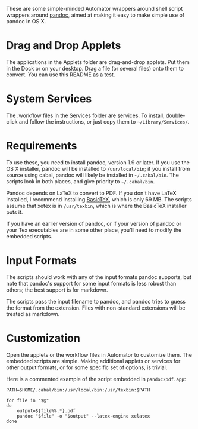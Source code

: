 These are some simple-minded Automator wrappers around shell script wrappers
around [pandoc][], aimed at making it easy to make simple use of pandoc
in OS X.

Drag and Drop Applets
=====================

The applications in the Applets folder are drag-and-drop applets. Put
them in the Dock or on your desktop. Drag a file (or several files) onto
them to convert. You can use this README as a test.

System Services
===============

The .workflow files in the Services folder are services. To install,
double-click and follow the instructions, or just copy them to
`~/Library/Services/`.

Requirements
============

To use these, you need to install pandoc, version 1.9 or later. If you
use the OS X installer, pandoc will be installed to `/usr/local/bin`; if
you install from source using cabal, pandoc will likely be installed in
`~/.cabal/bin`. The scripts look in both places, and give priority to
`~/.cabal/bin`. 

Pandoc depends on LaTeX to convert to PDF. If you don't have LaTeX
installed, I recommend installing [BasicTeX][], which is only 69 MB. The
scripts assume that xetex is in `/usr/texbin`, which is where the
BasicTeX installer puts it.

If you have an earlier version of pandoc, or if your version of pandoc
or your Tex executables are in some other place, you'll need to modify
the embedded scripts.

Input Formats
=============

The scripts should work with any of the input formats pandoc supports,
but note that pandoc's support for some input formats is less robust
than others; the best support is for markdown.

The scripts pass the input filename to pandoc, and pandoc tries to guess
the format from the extension. Files with non-standard extensions will
be treated as markdown.

Customization
=============

Open the applets or the workflow files in Automator to customize them.
The embedded scripts are simple. Making additional applets or services
for other output formats, or for some specific set of options, is
trivial.

Here is a commented example of the script embedded in `pandoc2pdf.app`:

~~~~ {.bash}
PATH=$HOME/.cabal/bin:/usr/local/bin:/usr/texbin:$PATH

for file in "$@"
do
    output=${file%%.*}.pdf
    pandoc "$file" -o "$output" --latex-engine xelatex
done
~~~~


  [pandoc]: http://johnmacfarlane.net/pandoc/
  [BasicTeX]: http://www.tug.org/mactex/morepackages.html
